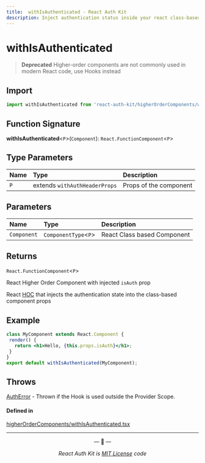 ```yaml
---
title:  withIsAuthenticated - React Auth Kit
description: Inject authentication status inside your react class-based component
---
```


# withIsAuthenticated

> **Deprecated** Higher-order components are not commonly used in modern React code, use Hooks instead

<div data-ea-publisher="authkitarkadipme" data-ea-type="text" id="ref_withIsAuthenticated"></div>

## Import

```js
import withIsAuthenticated from 'react-auth-kit/higherOrderComponents/withIsAuthenticated';
```

## Function Signature

**withIsAuthenticated**<`P`\>(`Component`): `React.FunctionComponent`<`P`\>

## Type Parameters

| Name | Type | Description |
| :------ | :------ | :------ |
| `P` | extends `withAuthHeaderProps` | Props of the component |

## Parameters

| Name | Type | Description |
| :------ | :------ | :------ |
| `Component` | `ComponentType`<`P`\> | React Class based Component |

## Returns

`React.FunctionComponent`<`P`\>

React Higher Order Component with injected `isAuth` prop

React [HOC](https://legacy.reactjs.org/docs/higher-order-components.html) that injects
the authentication state into the class-based component props

## Example

```jsx
class MyComponent extends React.Component {
 render() {
   return <h1>Hello, {this.props.isAuth}</h1>;
 }
}
export default withIsAuthenticated(MyComponent);
```

## Throws

[AuthError](./../errors.md#autherror) - Thrown if the Hook is used outside the Provider Scope.

#### Defined in

[higherOrderComponents/withIsAuthenticated.tsx](https://github.com/react-auth-kit/react-auth-kit/blob/37dc30d4/packages/react-auth-kit/src/higherOrderComponents/withIsAuthenticated.tsx#L39)

---

<p align="center">&mdash; 🔑  &mdash;</p>
<p align="center"><i>React Auth Kit is <a href="https://github.com/react-auth-kit/react-auth-kit/blob/master/LICENSE">MIT License</a> code</i></p>
